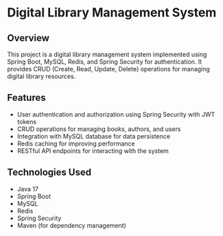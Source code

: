 # Digital Library Management System

## Overview

This project is a digital library management system implemented using Spring Boot, MySQL, Redis, and Spring Security for authentication. It provides CRUD (Create, Read, Update, Delete) operations for managing digital library resources.

## Features

- User authentication and authorization using Spring Security with JWT tokens
- CRUD operations for managing books, authors, and users
- Integration with MySQL database for data persistence
- Redis caching for improving performance
- RESTful API endpoints for interacting with the system

## Technologies Used

- Java 17
- Spring Boot
- MySQL
- Redis
- Spring Security
- Maven (for dependency management)
